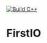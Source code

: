 [![Build C++](https://github.com/gabravocorona/FirstIO/actions/workflows/actions.yml/badge.svg)](https://github.com/gabravocorona/FirstIO/actions/workflows/actions.yml)
# FirstIO
